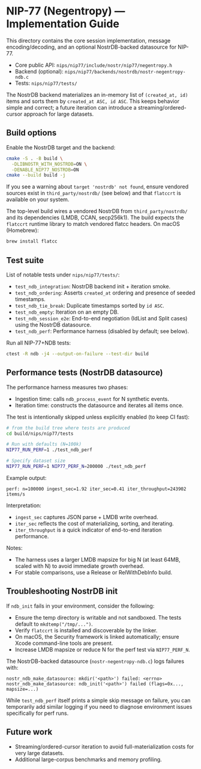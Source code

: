 # NIP-77 (Negentropy) — Implementation Guide

This directory contains the core session implementation, message encoding/decoding, and an optional NostrDB-backed datasource for NIP-77.

- Core public API: `nips/nip77/include/nostr/nip77/negentropy.h`
- Backend (optional): `nips/nip77/backends/nostrdb/nostr-negentropy-ndb.c`
- Tests: `nips/nip77/tests/`

The NostrDB backend materializes an in-memory list of `(created_at, id)` items and sorts them by `created_at ASC, id ASC`. This keeps behavior simple and correct; a future iteration can introduce a streaming/ordered-cursor approach for large datasets.

## Build options

Enable the NostrDB target and the backend:

```sh
cmake -S . -B build \
  -DLIBNOSTR_WITH_NOSTRDB=ON \
  -DENABLE_NIP77_NOSTRDB=ON
cmake --build build -j
```

If you see a warning about `target 'nostrdb' not found`, ensure vendored sources exist in `third_party/nostrdb/` (see below) and that `flatccrt` is available on your system.

The top-level build wires a vendored NostrDB from `third_party/nostrdb/` and its dependencies (LMDB, CCAN, secp256k1). The build expects the `flatccrt` runtime library to match vendored flatcc headers. On macOS (Homebrew):

```sh
brew install flatcc
```

## Test suite

List of notable tests under `nips/nip77/tests/`:

- `test_ndb_integration`: NostrDB backend init + iteration smoke.
- `test_ndb_ordering`: Asserts `created_at` ordering and presence of seeded timestamps.
- `test_ndb_tie_break`: Duplicate timestamps sorted by `id ASC`.
- `test_ndb_empty`: Iteration on an empty DB.
- `test_ndb_session_e2e`: End-to-end negotiation (IdList and Split cases) using the NostrDB datasource.
- `test_ndb_perf`: Performance harness (disabled by default; see below).

Run all NIP-77+NDB tests:

```sh
ctest -R ndb -j4 --output-on-failure --test-dir build
```

## Performance tests (NostrDB datasource)

The performance harness measures two phases:

- Ingestion time: calls `ndb_process_event` for N synthetic events.
- Iteration time: constructs the datasource and iterates all items once.

The test is intentionally skipped unless explicitly enabled (to keep CI fast):

```sh
# from the build tree where tests are produced
cd build/nips/nip77/tests

# Run with defaults (N=100k)
NIP77_RUN_PERF=1 ./test_ndb_perf

# Specify dataset size
NIP77_RUN_PERF=1 NIP77_PERF_N=200000 ./test_ndb_perf
```

Example output:

```
perf: n=100000 ingest_sec=1.92 iter_sec=0.41 iter_throughput=243902 items/s
```

Interpretation:

- `ingest_sec` captures JSON parse + LMDB write overhead.
- `iter_sec` reflects the cost of materializing, sorting, and iterating.
- `iter_throughput` is a quick indicator of end-to-end iteration performance.

Notes:

- The harness uses a larger LMDB mapsize for big N (at least 64MB, scaled with N) to avoid immediate growth overhead.
- For stable comparisons, use a Release or RelWithDebInfo build.

## Troubleshooting NostrDB init

If `ndb_init` fails in your environment, consider the following:

- Ensure the temp directory is writable and not sandboxed. The tests default to `mkdtemp("/tmp/...")`.
- Verify `flatccrt` is installed and discoverable by the linker.
- On macOS, the Security framework is linked automatically; ensure Xcode command-line tools are present.
- Increase LMDB mapsize or reduce N for the perf test via `NIP77_PERF_N`.

The NostrDB-backed datasource (`nostr-negentropy-ndb.c`) logs failures with:

```
nostr_ndb_make_datasource: mkdir('<path>') failed: <errno>
nostr_ndb_make_datasource: ndb_init('<path>') failed (flags=0x..., mapsize=...)
```

While `test_ndb_perf` itself prints a simple skip message on failure, you can temporarily add similar logging if you need to diagnose environment issues specifically for perf runs.

## Future work

- Streaming/ordered-cursor iteration to avoid full-materialization costs for very large datasets.
- Additional large-corpus benchmarks and memory profiling.
